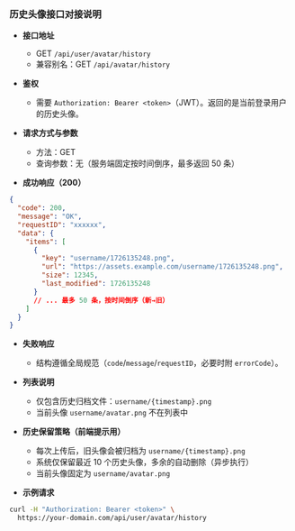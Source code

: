### 历史头像接口对接说明

- **接口地址**
  - GET `/api/user/avatar/history`
  - 兼容别名：GET `/api/avatar/history`

- **鉴权**
  - 需要 `Authorization: Bearer <token>`（JWT）。返回的是当前登录用户的历史头像。

- **请求方式与参数**
  - 方法：GET
  - 查询参数：无（服务端固定按时间倒序，最多返回 50 条）

- **成功响应（200）**
```json
{
  "code": 200,
  "message": "OK",
  "requestID": "xxxxxx",
  "data": {
    "items": [
      {
        "key": "username/1726135248.png",
        "url": "https://assets.example.com/username/1726135248.png",
        "size": 12345,
        "last_modified": 1726135248
      }
      // ... 最多 50 条，按时间倒序（新→旧）
    ]
  }
}
```

- **失败响应**
  - 结构遵循全局规范（`code`/`message`/`requestID`，必要时附 `errorCode`）。

- **列表说明**
  - 仅包含历史归档文件：`username/{timestamp}.png`
  - 当前头像 `username/avatar.png` 不在列表中

- **历史保留策略（前端提示用）**
  - 每次上传后，旧头像会被归档为 `username/{timestamp}.png`
  - 系统仅保留最近 10 个历史头像，多余的自动删除（异步执行）
  - 当前头像固定为 `username/avatar.png`

- **示例请求**
```bash
curl -H "Authorization: Bearer <token>" \
  https://your-domain.com/api/user/avatar/history
```


